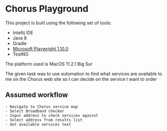 # Chorus Playground
This project is built using the following set of tools:
- Intellij IDE
- Java 8
- Gradle
- [Microsoft Playwright 1.10.0](https://github.com/microsoft/playwright-java)
- TestNG

The platform used is MacOS 11.2.1 Big Sur

The given task was to use automation to find what services are available to me on the 
Chorus web site so I can decide on the service I want to order

## Assumed workflow
    - Navigate to Chorus service map
    - Select Broadband checker
    - Input address to check services against
    - Select address from results list
    - Get available services text

